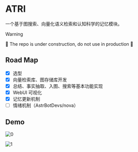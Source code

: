 # ATRI

一个基于图搜索、向量化语义检索和认知科学的记忆模块。

> [!WARNING]
> 🚧 The repo is under construction, do not use in production 🚧

## Road Map

- [x] 选型
- [x] 向量检索库、图存储库开发
- [x] 总结、事实抽取、入图、搜索等基本功能实现
- [x] WebUI 可视化
- [x] 记忆更新机制
- [ ] 情绪机制（AstrBotDevs/nova）

## Demo

![0](https://github.com/user-attachments/assets/2e68db43-179f-49dd-bacb-d3bb8ff5c191)


![1](https://github.com/user-attachments/assets/36644f85-2178-495f-8817-ea242e03975d)
